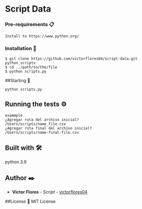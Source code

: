 # Script Data
### Pre-requirements 📋
```
Install to https://www.python.org/
```
### Installation 🔧
```
$ git clone https://github.com/victorflores04/script-data.git python_scripts
$ cd ../path/to/the/file
$ python scripts.py
```
##Starting  🚀
```
python scripts.py
```
## Running the tests ⚙️
```
exammple
¿Agregar ruta del archivo inicial?
/Users/scripts/name_file.csv
¿Agregar ruta final del archivo inicial?
/Users/scripts/name-final-file.csv
```
## Built with 🛠️
python 3.9

## Author ✒️

* **Victor Flores** - *Script* - [victorflores04](https://github.com/victorflores04)

##License 📄
MIT License
